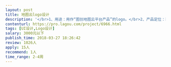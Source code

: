 ```yaml
---                
layout: post       
title: 地图云logo设计           
description: '</br>1、用途：用作“图创地图云平台产品”的logo。</br>2、产品定位：面向政府、面向企业的专业地图云服务平台，支持公有云、私有云、混合云部署；域名为：71ditu.com，其中“71”是“企业”的谐音；</br>      （1）有着很好的用户体验：地图流畅无卡顿，地图设计及配图更加简洁、灵活、高效，地图服务发布更快速，所见即所得；支持二三维一体化；支持行业应用；</br>      （2）具有行业数据及大数据的可视化、直观化应用的承载能力；</br>3、logo设计要求：简洁、大气、新颖、易识别，视觉冲击力强，符合政府及行业客户的审美。</br>'     
contenturl: https://pro.lagou.com/project/6966.html      
tags: [UI设计,Logo设计]            
salary: 3000元以下          
publish_time: 2018-03-27 18:26:42         
review: 1026人                   
apply: 15人                   
recommend: 1人                   
time_range: 2-4周              
---                 
```

